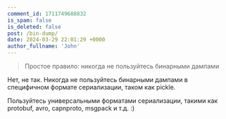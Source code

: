 ```yaml
---
comment_id: 1711749688832
is_spam: false
is_deleted: false
post: /bin-dump/
date: 2024-03-29 22:01:29 +0000
author_fullname: 'John'
---
```


> Простое правило: никогда не пользуйтесь бинарными дампами

Нет, не так. Никогда не пользуйтесь бинарными дампами в специфичном формате сериализации, таком как pickle.

Пользуйтесь универсальными форматами сериализации, такими как protobuf, avro, capnproto, msgpack и т.д. :)

